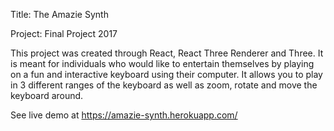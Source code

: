 Title: The Amazie Synth

Project: Final Project 2017

This project was created through React, React Three Renderer and Three. It is meant for individuals who would like to entertain themselves by playing on a fun and interactive keyboard using their computer. It allows you to play in 3 different ranges of the keyboard as well as zoom, rotate and move the keyboard around.

See live demo at https://amazie-synth.herokuapp.com/

